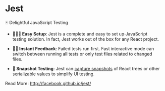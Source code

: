 # Jest

🃏 Delightful JavaScript Testing

* **👩🏻‍💻 Easy Setup**: Jest is a complete and easy to set up JavaScript testing
  solution. In fact, Jest works out of the box for any React project.

* **🏃🏽 Instant Feedback**: Failed tests run first. Fast interactive mode can
  switch between running all tests or only test files related to changed files.

* **📸 Snapshot Testing**: Jest can
  [capture snapshots](http://facebook.github.io/jest/docs/snapshot-testing.html)
  of React trees or other serializable values to simplify UI testing.

Read More: http://facebook.github.io/jest/
